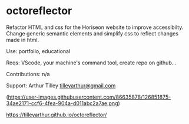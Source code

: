 # octoreflector

Refactor HTML and css for the Horiseon website to improve accessibilty. Change generic semantic elements and simplify css to reflect changes made in html.

Use: portfolio, educational

Reqs: VScode, your machine's command tool, create repo on github...

Contributions: n/a

Support:
Arthur Tilley
tilleyarthur@gmail.com

(https://user-images.githubusercontent.com/86635878/126851875-34ae2171-ccf6-4fea-904a-d011abc2a7ae.png)

https://tilleyarthur.github.io/octoreflector/
